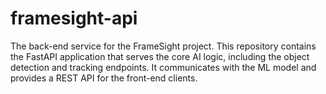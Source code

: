# framesight-api
The back-end service for the FrameSight project. This repository contains the FastAPI application that serves the core AI logic, including the object detection and tracking endpoints. It communicates with the ML model and provides a REST API for the front-end clients.

